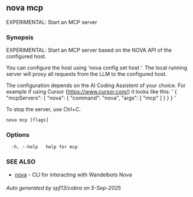 ## nova mcp

EXPERIMENTAL: Start an MCP server

### Synopsis

EXPERIMENTAL: Start an MCP server based on the NOVA API of the configured host.

You can configure the host using 'nova config set host <host>'.
The local running server will proxy all requests from the LLM to the configured host.

The configuration depends on the AI Coding Assistent of your choice.
For example if using Cursor (https://www.cursor.com/) it looks like this:
'
{
  "mcpServers": {
    "nova": {
      "command": "nova",
      "args": [
        "mcp"
      ]
    }
  }
}
'

To stop the server, use Ctrl+C.


```
nova mcp [flags]
```

### Options

```
  -h, --help   help for mcp
```

### SEE ALSO

* [nova](nova.md)	 - CLI for interacting with Wandelbots Nova

###### Auto generated by spf13/cobra on 5-Sep-2025
